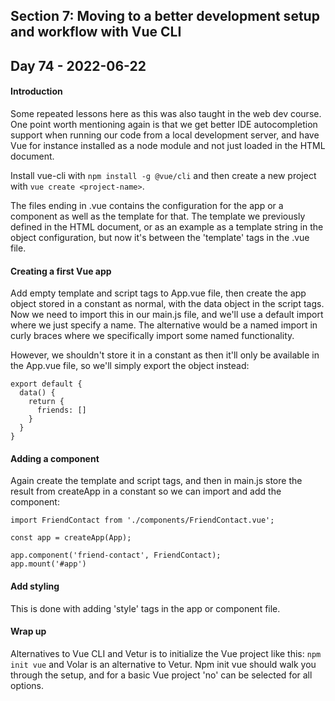 ## Section 7: Moving to a better development setup and workflow with Vue CLI

## Day 74 - 2022-06-22

#### <b>Introduction</b>

Some repeated lessons here as this was also taught in the web dev course. One point worth mentioning again is that we get better IDE autocompletion support when running our code from a local development server, and have Vue for instance installed as a node module and not just loaded in the HTML document.

Install vue-cli with `npm install -g @vue/cli` and then create a new project with `vue create <project-name>`.

The files ending in .vue contains the configuration for the app or a component as well as the template for that. The template we previously defined in the HTML document, or as an example as a template string in the object configuration, but now it's between the 'template' tags in the .vue file.

#### <b>Creating a first Vue app</b>

Add empty template and script tags to App.vue file, then create the app object stored in a constant as normal, with the data object in the script tags. Now we need to import this in our main.js file, and we'll use a default import where we just specify a name. The alternative would be a named import in curly braces where we specifically import some named functionality.

However, we shouldn't store it in a constant as then it'll only be available in the App.vue file, so we'll simply export the object instead:

```JS
export default {
  data() {
    return {
      friends: []
    }
  }
}
```

#### <b>Adding a component</b>

Again create the template and script tags, and then in main.js store the result from createApp in a constant so we can import and add the component:

```JS
import FriendContact from './components/FriendContact.vue';

const app = createApp(App);

app.component('friend-contact', FriendContact);
app.mount('#app')
```

#### <b>Add styling</b>

This is done with adding 'style' tags in the app or component file.

#### <b>Wrap up</b>

Alternatives to Vue CLI and Vetur is to initialize the Vue project like this: `npm init vue` and Volar is an alternative to Vetur. Npm init vue should walk you through the setup, and for a basic Vue project 'no' can be selected for all options.

